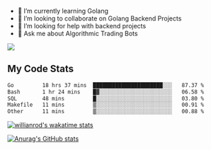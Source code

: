
- 🌱 I’m currently learning Golang
- 👯 I’m looking to collaborate on Golang Backend Projects
- 🤔 I’m looking for help with backend projects
- 💬 Ask me about Algorithmic Trading Bots

![](https://github-profile-trophy.vercel.app/?username=kevinbarrero)

## My Code Stats

<!--START_SECTION:waka-->

```txt
Go         18 hrs 37 mins  ██████████████████████░░░   87.37 %
Bash       1 hr 24 mins    █▓░░░░░░░░░░░░░░░░░░░░░░░   06.58 %
SQL        48 mins         █░░░░░░░░░░░░░░░░░░░░░░░░   03.80 %
Makefile   11 mins         ▒░░░░░░░░░░░░░░░░░░░░░░░░   00.91 %
Other      11 mins         ▒░░░░░░░░░░░░░░░░░░░░░░░░   00.88 %
```

<!--END_SECTION:waka-->

[![willianrod's wakatime stats](https://github-readme-stats.vercel.app/api/wakatime?username=holdandup&layout=compact&theme=react&custom_title=Wakatime%20All%20Time%20Stats&langs_count=8)](https://github.com/anuraghazra/github-readme-stats)

[![Anurag's GitHub stats](https://github-readme-stats.vercel.app/api?username=Kevinbarrero)](https://github.com/anuraghazra/github-readme-stats)




